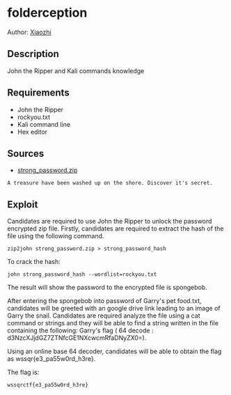# folderception
Author: [Xiaozhi](https://github.com/xiaoxiao69)

## Description

John the Ripper and Kali commands knowledge

## Requirements 

- John the Ripper
- rockyou.txt
- Kali command line
- Hex editor

## Sources

- [strong_password.zip](https://github.com/ChanTingHui/wssqrctf/blob/main/crypto/Ocean's%20Secret/bin/strong_password.zip)


```
A treasure have been washed up on the shore. Discover it's secret.
```


## Exploit

Candidates are required to use John the Ripper to unlock the password encrypted zip file. Firstly, candidates are required to extract the hash of the file using the following
command. <br/>
```
zip2john strong_password.zip > strong_password_hash
```

To crack the hash: <br />
```
john strong_password_hash --wordlist=rockyou.txt
```

The result will show the password to the encrypted file is spongebob.

After entering the spongebob into password of Garry's pet food.txt, candidates will be greeted with an google drive link leading to an image of Garry the snail. 
Candidates are required analyze the file using a cat command or strings and they will be able to find a string written in the file containing the following: 
Garry's flag ( 64 decode : d3NzcXJjdGZ7ZTNfcGE1NXcwcmRfaDNyZX0=).

Using an online base 64 decoder, candidates will be able to obtain the flag as wssqr{e3_pa55w0rd_h3re}.
<br />


The flag is:

```
wssqrctf{e3_pa55w0rd_h3re}
```

